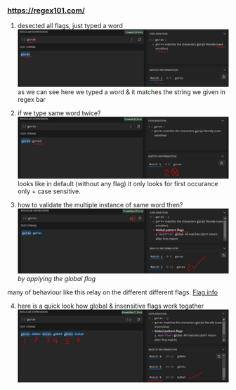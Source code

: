 ### https://regex101.com/ 

1. desected all flags, just typed a word
![0101](./Images/0101.JPG)
as we can see here we typed a word & it matches the string we given in regex bar

2. if we type same word twice?
![0102](./Images/0102.JPG)
looks like in default (without any flag) it only looks for first occurance only + case sensitive.

3. how to validate the multiple instance of same word then?
![0103](./Images/0103.JPG)
*by applying the global flag*


many of behaviour like this relay on the different different flags.
[Flag info](./Flags.md)

4. here is a quick look how global & insensitive flags work togather
![0104](./Images/0104.JPG)